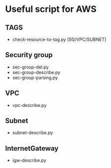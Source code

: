 # Useful script for AWS #

## TAGS ##
* check-resource-to-tag.py [SG/VPC/SUBNET]

## Security group ##
* sec-group-del.py
* sec-group-describe.py
* sec-group-parsing.py

## VPC ##
* vpc-describe.py

## Subnet ##
* subnet-describe.py

## InternetGateway ##
* igw-describe.py
